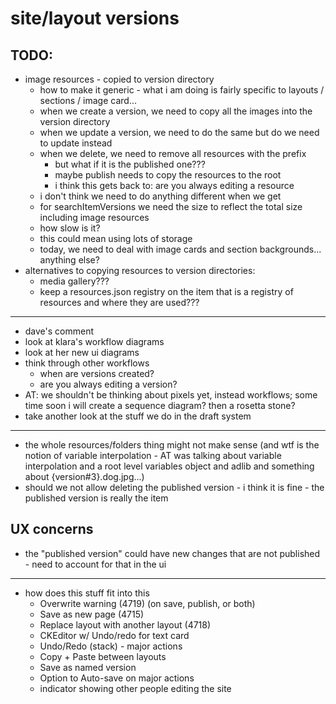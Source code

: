# site/layout versions

## TODO:
  - image resources - copied to version directory
    - how to make it generic - what i am doing is fairly specific to layouts / sections / image card...
    - when we create a version, we need to copy all the images into the version directory
    - when we update a version, we need to do the same but do we need to update instead
    - when we delete, we need to remove all resources with the prefix
      - but what if it is the published one???
      - maybe publish needs to copy the resources to the root
      - i think this gets back to: are you always editing a resource
    - i don't think we need to do anything different when we get
    - for searchItemVersions we need the size to reflect the total size including image resources
    - how slow is it?
    - this could mean using lots of storage
    - today, we need to deal with image cards and section backgrounds... anything else?
  - alternatives to copying resources to version directories:
    - media gallery???
    - keep a resources.json registry on the item that is a registry of resources and where they are used???
  - ---
  - dave's comment
  - look at klara's workflow diagrams
  - look at her new ui diagrams
  - think through other workflows
    - when are versions created?
    - are you always editing a version?
  - AT: we shouldn't be thinking about pixels yet, instead workflows; some time soon i will create a sequence diagram? then a rosetta stone?
  - take another look at the stuff we do in the draft system
  ---
  - the whole resources/folders thing might not make sense (and wtf is the notion of variable interpolation - AT was talking about variable interpolation and a root level variables object and adlib and something about {version#3}.dog.jpg...)
  - should we not allow deleting the published version - i think it is fine - the published version is really the item

## UX concerns
- the "published version" could have new changes that are not published - need to account for that in the ui

-------

- how does this stuff fit into this
  - Overwrite warning (4719) (on save, publish, or both)
  - Save as new page (4715)
  - Replace layout with another layout (4718)
  - CKEditor w/ Undo/redo for text card
  - Undo/Redo (stack) - major actions
  - Copy + Paste between layouts
  - Save as named version
  - Option to Auto-save on major actions
  - indicator showing other people editing the site
